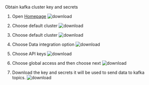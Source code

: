 Obtain kafka cluster key and secrets

1. Open [Homepage](https://confluent.cloud/home)
![download](https://user-images.githubusercontent.com/34875169/169841520-4166bc30-9a1d-4b9e-ac10-47afa7abc927.png)

2. Choose default cluster
![download](https://user-images.githubusercontent.com/34875169/169841535-98372671-f95a-4047-9602-4ad35b817672.png)

3. Choose default cluster
![download](https://user-images.githubusercontent.com/34875169/169841548-efecc085-ca0b-4378-ac58-9acb626ef7a1.png)

4. Choose Data integration option
![download](https://user-images.githubusercontent.com/34875169/169841560-1911095a-4cea-4efd-a291-95f86e0ba2eb.png)

5. Choose API keys
![download](https://user-images.githubusercontent.com/34875169/169841568-8cc7e3a1-c69f-4732-85e3-e04684100608.png)

6. Choose global access and then choose next
![download](https://user-images.githubusercontent.com/34875169/169841580-27d88d85-1fa4-44f5-84f8-af00c85dd9d8.png)


7. Download the key and secrets it will be used to send data to kafka topics.
![download](https://user-images.githubusercontent.com/34875169/169842232-ab6dc20f-bbda-40a9-ad76-c50ddcb00e63.png)




